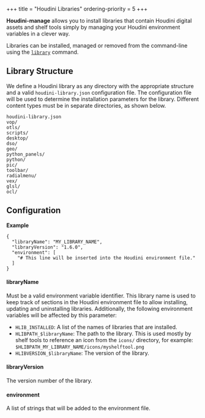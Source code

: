 +++
title = "Houdini Libraries"
ordering-priority = 5
+++

**Houdini-manage** allows you to install libraries that contain Houdini
digital assets and shelf tools simply by managing your Houdini environment
variables in a clever way.

Libraries can be installed, managed or removed from the command-line using
the [`library`](../cli/#library) command.

## Library Structure

We define a Houdini library as any directory with the appropriate structure
and a valid `houdini-library.json` configuration file. The configuration file
will be used to determine the installation parameters for the library.
Different content types must be in separate directories, as shown below.

    houdini-library.json
    vop/
    otls/
    scripts/
    desktop/
    dso/
    geo/
    python_panels/
    python/
    pic/
    toolbar/
    radialmenu/
    vex/
    glsl/
    ocl/

## Configuration

__Example__

    {
      "libraryName": "MY_LIBRARY_NAME",
      "libraryVersion": "1.6.0",
      "environment": [
        "# This line will be inserted into the Houdini environment file."
      ]
    }

#### libraryName

Must be a valid environment variable identifier. This library name is used
to keep track of sections in the Houdini environment file to allow installing,
updating and uninstalling libraries. Additionally, the following environment
variables will be affected by this parameter:

* `HLIB_INSTALLED`: A list of the names of libraries that are installed.
* `HLIBPATH_$libraryName`: The path to the library. This is used mostly
  by shelf tools to reference an icon from the `icons/` directory, for example:
  `$HLIBPATH_MY_LIBRARY_NAME/icons/myshelftool.png`
* `HLIBVERSION_$libraryName`: The version of the library.

#### libraryVersion

The version number of the library.

#### environment

A list of strings that will be added to the environment file.
